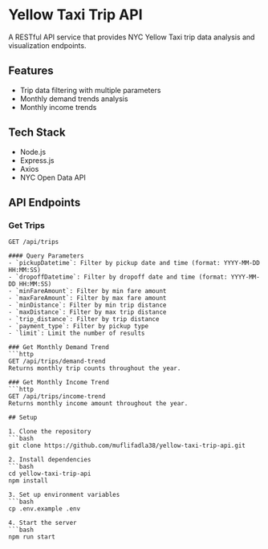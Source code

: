 # Yellow Taxi Trip API

A RESTful API service that provides NYC Yellow Taxi trip data analysis and visualization endpoints.

## Features

- Trip data filtering with multiple parameters
- Monthly demand trends analysis
- Monthly income trends

## Tech Stack

- Node.js
- Express.js
- Axios
- NYC Open Data API

## API Endpoints

### Get Trips
```http
GET /api/trips

#### Query Parameters
- `pickupDatetime`: Filter by pickup date and time (format: YYYY-MM-DD HH:MM:SS)
- `dropoffDatetime`: Filter by dropoff date and time (format: YYYY-MM-DD HH:MM:SS)
- `minFareAmount`: Filter by min fare amount
- `maxFareAmount`: Filter by max fare amount
- `minDistance`: Filter by min trip distance
- `maxDistance`: Filter by max trip distance
- `trip_distance`: Filter by trip distance
- `payment_type`: Filter by pickup type
- `limit`: Limit the number of results

### Get Monthly Demand Trend
```http
GET /api/trips/demand-trend
Returns monthly trip counts throughout the year.

### Get Monthly Income Trend
```http
GET /api/trips/income-trend
Returns monthly income amount throughout the year.

## Setup

1. Clone the repository
```bash
git clone https://github.com/muflifadla38/yellow-taxi-trip-api.git

2. Install dependencies
```bash
cd yellow-taxi-trip-api
npm install

3. Set up environment variables
```bash
cp .env.example .env

4. Start the server
```bash
npm run start
